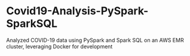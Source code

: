 # Covid19-Analysis-PySpark-SparkSQL
Analyzed COVID-19 data using PySpark and Spark SQL on an AWS EMR cluster, leveraging Docker for development

